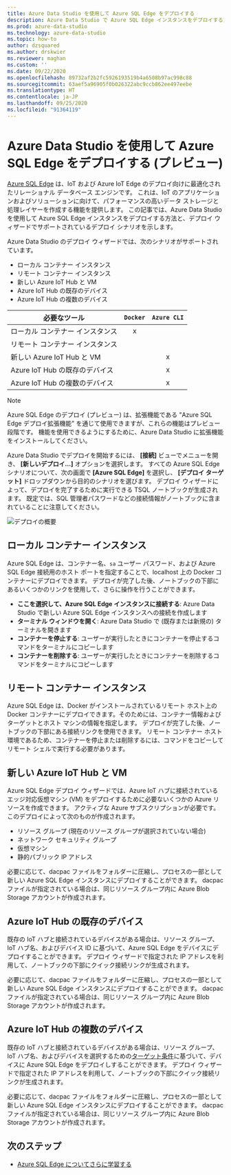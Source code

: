 ```yaml
---
title: Azure Data Studio を使用して Azure SQL Edge をデプロイする
description: Azure Data Studio で Azure SQL Edge インスタンスをデプロイする方法
ms.prod: azure-data-studio
ms.technology: azure-data-studio
ms.topic: how-to
author: dzsquared
ms.author: drskwier
ms.reviewer: maghan
ms.custom: ''
ms.date: 09/22/2020
ms.openlocfilehash: 89732af2b2fc5926193519b4a6508b97ac998c88
ms.sourcegitcommit: 63aef5a96905f0b026322abc9ccb862ee497eebe
ms.translationtype: HT
ms.contentlocale: ja-JP
ms.lasthandoff: 09/25/2020
ms.locfileid: "91364119"
---
```

# <a name="deploy-azure-sql-edge-with-azure-data-studio-preview"></a>Azure Data Studio を使用して Azure SQL Edge をデプロイする (プレビュー)

[Azure SQL Edge](https://docs.microsoft.com/azure/azure-sql-edge/overview) は、IoT および Azure IoT Edge のデプロイ向けに最適化されたリレーショナル データベース エンジンです。 これは、IoT のアプリケーションおよびソリューションに向けて、パフォーマンスの高いデータ ストレージと処理レイヤーを作成する機能を提供します。 この記事では、Azure Data Studio を使用して Azure SQL Edge インスタンスをデプロイする方法と、デプロイ ウィザードでサポートされているデプロイ シナリオを示します。  

Azure Data Studio のデプロイ ウィザードでは、次のシナリオがサポートされています。

- ローカル コンテナー インスタンス
- リモート コンテナー インスタンス
- 新しい Azure IoT Hub と VM
- Azure IoT Hub の既存のデバイス
- Azure IoT Hub の複数のデバイス

| 必要なツール | `Docker` | `Azure CLI` |
| ------------- | :---: | :---: |
| ローカル コンテナー インスタンス | x | |
| リモート コンテナー インスタンス | | |
| 新しい Azure IoT Hub と VM | | x |
| Azure IoT Hub の既存のデバイス |  | x |
| Azure IoT Hub の複数のデバイス |   |  x |

> [!NOTE]
> Azure SQL Edge のデプロイ (プレビュー) は、拡張機能である "Azure SQL Edge デプロイ拡張機能" を通じて使用できますが、これらの機能はプレビュー段階です。 機能を使用できるようにするために、Azure Data Studio に拡張機能をインストールしてください。

Azure Data Studio でデプロイを開始するには、 **[接続]** ビューでメニューを開き、 **[新しいデプロイ...]** オプションを選択します。  すべての Azure SQL Edge シナリオについて、次の画面で **[Azure SQL Edge]** を選択し、 **[デプロイ ターゲット]** ドロップダウンから目的のシナリオを選びます。 デプロイ ウィザードによって、デプロイを完了するために実行できる TSQL ノートブックが生成されます。 既定では、SQL 管理者パスワードなどの接続情報がノートブックに含まれていることに注意してください。

![デプロイの概要](media/deploy-azure-sql-edge/deploy-overview.png)

## <a name="local-container-instance"></a>ローカル コンテナー インスタンス

Azure SQL Edge は、コンテナー名、`sa` ユーザー パスワード、および Azure SQL Edge 接続用のホスト ポートを指定することで、localhost 上の Docker コンテナーにデプロイできます。  デプロイが完了した後、ノートブックの下部にあるいくつかのリンクを使用して、さらに操作を行うことができます。

- **ここを選択して、Azure SQL Edge インスタンスに接続する**: Azure Data Studio で新しい Azure SQL Edge インスタンスへの接続を作成します
- **ターミナル ウィンドウを開く**: Azure Data Studio で (既存または新規の) ターミナルを開きます
- **コンテナーを停止する**: ユーザーが実行したときにコンテナーを停止するコマンドをターミナルにコピーします
- **コンテナーを削除する**: ユーザーが実行したときにコンテナーを削除するコマンドをターミナルにコピーします

## <a name="remote-container-instance"></a>リモート コンテナー インスタンス

Azure SQL Edge は、Docker がインストールされているリモート ホスト上の Docker コンテナーにデプロイできます。そのためには、コンテナー情報およびターゲットとホスト マシンの情報を指定します。  デプロイが完了した後、ノートブックの下部にある接続リンクを使用できます。  リモート コンテナー ホスト環境であるため、コンテナーを停止または削除するには、コマンドをコピーしてリモート シェルで実行する必要があります。

## <a name="new-azure-iot-hub-and-vm"></a>新しい Azure IoT Hub と VM

Azure SQL Edge デプロイ ウィザードでは、Azure IoT ハブに接続されているエッジ対応仮想マシン (VM) をデプロイするために必要ないくつかの Azure リソースを作成できます。 アクティブな Azure サブスクリプションが必要です。 このデプロイによって次のものが作成されます。

- リソース グループ (現在のリソース グループが選択されていない場合)
- ネットワーク セキュリティ グループ
- 仮想マシン
- 静的パブリック IP アドレス

必要に応じて、dacpac ファイルをフォルダーに圧縮し、プロセスの一部として新しい Azure SQL Edge インスタンスにデプロイすることができます。  dacpac ファイルが指定されている場合は、同じリソース グループ内に Azure Blob Storage アカウントが作成されます。

## <a name="existing-device-of-an-azure-iot-hub"></a>Azure IoT Hub の既存のデバイス

既存の IoT ハブと接続されているデバイスがある場合は、リソース グループ、IoT ハブ名、およびデバイス ID に基づいて、Azure SQL Edge をデバイスにデプロイすることができます。
デプロイ ウィザードで指定された IP アドレスを利用して、ノートブックの下部にクイック接続リンクが生成されます。

必要に応じて、dacpac ファイルをフォルダーに圧縮し、プロセスの一部として新しい Azure SQL Edge インスタンスにデプロイすることができます。  dacpac ファイルが指定されている場合は、同じリソース グループ内に Azure Blob Storage アカウントが作成されます。

## <a name="multiple-devices-of-an-azure-iot-hub"></a>Azure IoT Hub の複数のデバイス

既存の IoT ハブと接続されているデバイスがある場合は、リソース グループ、IoT ハブ名、およびデバイスを選択するための[ターゲット条件](https://docs.microsoft.com/azure/iot-edge/module-deployment-monitoring#target-condition)に基づいて、デバイスに Azure SQL Edge をデプロイしすることができます。
デプロイ ウィザードで指定された IP アドレスを利用して、ノートブックの下部にクイック接続リンクが生成されます。

必要に応じて、dacpac ファイルをフォルダーに圧縮し、プロセスの一部として新しい Azure SQL Edge インスタンスにデプロイすることができます。  dacpac ファイルが指定されている場合は、同じリソース グループ内に Azure Blob Storage アカウントが作成されます。

## <a name="next-steps"></a>次のステップ

- [Azure SQL Edge についてさらに学習する](https://docs.microsoft.com/azure/azure-sql-edge/)